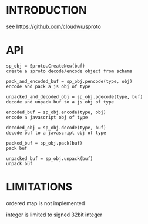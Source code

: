 INTRODUCTION
======
see https://github.com/cloudwu/sproto

API
======
```
sp_obj = Sproto.CreateNew(buf)
create a sproto decode/encode object from schema

pack_and_encoded_buf = sp_obj.pencode(type, obj)
encode and pack a js obj of type

unpacked_and_decoded_obj = sp_obj.pdecode(type, buf)
decode and unpack buf to a js obj of type

encoded_buf = sp_obj.encode(type, obj)
encode a javascript obj of type

decoded_obj = sp_obj.decode(type, buf)
decode buf to a javascript obj of type

packed_buf = sp_obj.pack(buf)
pack buf

unpacked_buf = sp_obj.unpack(buf)
unpack buf
```

LIMITATIONS
======
ordered map is not implemented

integer is limited to signed 32bit integer


